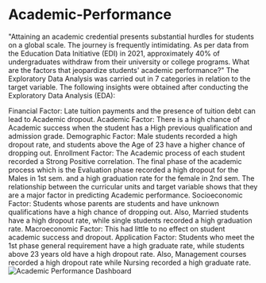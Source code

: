 # Academic-Performance
"Attaining an academic credential presents substantial hurdles for students on a global scale. The journey is frequently intimidating. As per data from the Education Data Initiative (EDI) in 2021, approximately 40% of undergraduates withdraw from their university or college programs. What are the factors that jeopardize students' academic performance?"
The Exploratory Data Analysis was carried out in 7 categories in relation to the target variable.
The following insights were obtained after conducting the Exploratory Data Analysis (EDA):

Financial Factor: Late tuition payments and the presence of tuition debt can lead to Academic dropout.
Academic Factor: There is a high chance of Academic success when the student has a High previous qualification and admission grade.
Demographic Factor: Male students recorded a high dropout rate, and students above the Age of 23 have a higher chance of dropping out.
Enrollment Factor: The Academic process of each student recorded a Strong Positive correlation. The final phase of the academic process which is the Evaluation phase recorded a high dropout for the Males in 1st sem. and a high graduation rate for the female in 2nd sem. The relationship between the curricular units and target variable shows that they are a major factor in predicting Academic performance.
Socioeconomic Factor: Students whose parents are students and have unknown qualifications have a high chance of dropping out. Also, Married students have a high dropout rate, while single students recorded a high graduation rate.
Macroeconomic Factor: This had little to no effect on student academic success and dropout.
Application Factor: Students who meet the 1st phase general requirement have a high graduate rate, while students above 23 years old have a high dropout rate. Also, Management courses recorded a high dropout rate while Nursing recorded a high graduate rate.![Academic Performance Dashboard](https://github.com/IbehDera/Academic-Performance/assets/125457751/d577b00f-79df-4db5-a8be-61e7ef1ddc67)
